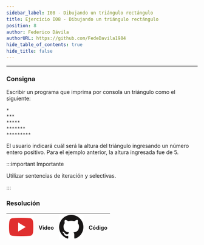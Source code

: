 ```yaml
---
sidebar_label: I08 - Dibujando un triángulo rectángulo
title: Ejercicio I08 - Dibujando un triángulo rectángulo
position: 8
author: Federico Dávila
authorURL: https://github.com/FedeDavila1984
hide_table_of_contents: true
hide_title: false
---
```

---
### Consigna
Escribir un programa que imprima por consola un triángulo como el siguiente:

```
*
***
*****
*******
*********
```

El usuario indicará cuál será la altura del triángulo ingresando un número entero positivo. Para el ejemplo anterior, la altura ingresada fue de 5. 

:::important Importante

Utilizar sentencias de iteración y selectivas.

:::

### Resolución
| ![img](/base/youtube.svg) | Video | ![img](/base/github.svg) | Código |
| :-----------------------: | :---: | :----------------------: | :----: |
